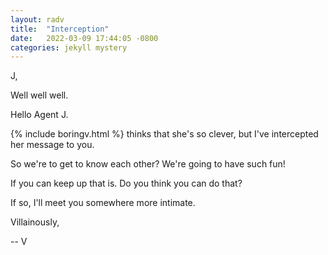 ```yaml
---
layout: radv
title:  "Interception"
date:   2022-03-09 17:44:05 -0800
categories: jekyll mystery
---
```


J,

Well well well.

Hello Agent J.

{% include boringv.html %} thinks that she's so clever, but I've intercepted her message to you.

So we're to get to know each other? We're going to have such fun!

If you can keep up that is. Do you think you can do that?

If so, I'll meet you somewhere more intimate.

Villainously,

-- V